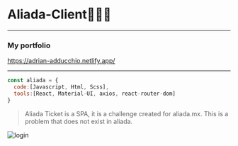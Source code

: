 # Aliada-Client🧹🧹🧹

---
### My portfolio 
https://adrian-adducchio.netlify.app/
***

```js
const aliada = {
  code:[Javascript, Html, Scss],
  tools:[React, Material-UI, axios, react-router-dom]
}
```

> Aliada Ticket is a SPA, it is a challenge created for aliada.mx. This is a problem that does not exist in aliada.

![login](https://user-images.githubusercontent.com/81486221/169105505-4988315b-6750-4b02-a661-9fd3a5a5b09e.png)
